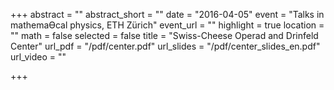 +++
abstract = ""
abstract_short = ""
date = "2016-04-05"
event = "Talks in mathemaƟcal physics, ETH Zürich"
event_url = ""
highlight = true
location = ""
math = false
selected = false
title = "Swiss-Cheese Operad and Drinfeld Center"
url_pdf = "/pdf/center.pdf"
url_slides = "/pdf/center_slides_en.pdf"
url_video = ""

+++
